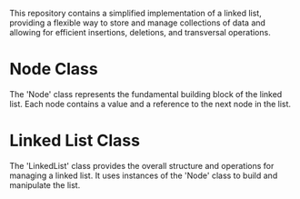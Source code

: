 This repository contains a simplified implementation of a linked list,
providing a flexible way to store and manage collections of data
and allowing for efficient insertions, deletions, and transversal operations.

# Node Class
The 'Node' class represents the fundamental building block of the linked list.
Each node contains a value and a reference to the next node in the list. 

# Linked List Class
The 'LinkedList' class provides the overall structure and operations for managing a linked list.
It uses instances of the 'Node' class to build and manipulate the list. 